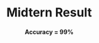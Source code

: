 <h1 align="center">
    Midtern Result
</h1>

<h4 align="center">
    Accuracy = 99%
</h4>


<p>
    <img src="https://i.imgur.com/Z7HE8Sy.webp" align="center" alt="">
</p>